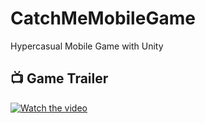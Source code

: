 # CatchMeMobileGame
 Hypercasual Mobile Game with Unity

 ## 📺 Game Trailer
[![Watch the video](https://img.youtube.com/vi/tWnbNDmP2tU/0.jpg)](https://www.youtube.com/watch?v=tWnbNDmP2tU)
